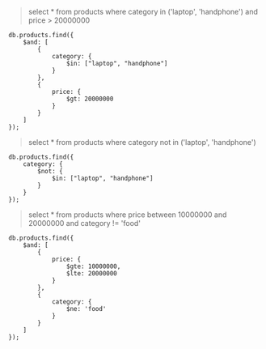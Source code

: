 > select * from products where category in ('laptop', 'handphone') and price > 20000000
```
db.products.find({
    $and: [
        {
            category: {
                $in: ["laptop", "handphone"]
            }
        },
        {
            price: {
                $gt: 20000000
            }
        }
    ]
});
```

> select * from products where category not in ('laptop', 'handphone')
```
db.products.find({
    category: {
        $not: {
            $in: ["laptop", "handphone"]
        }
    }
});
```

> select * from products where price between 10000000 and 20000000 and category != 'food'
```
db.products.find({
    $and: [
        {
            price: {
                $gte: 10000000,
                $lte: 20000000
            }
        },
        {
            category: {
                $ne: 'food'
            }
        }
    ]
});
```
